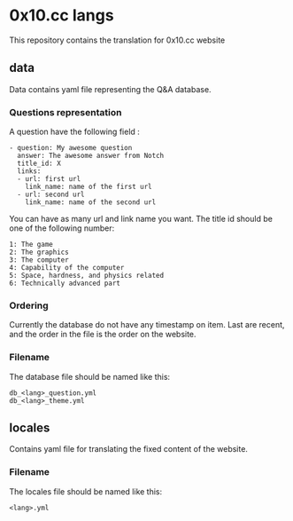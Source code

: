 # 0x10.cc langs

This repository contains the translation for 0x10.cc website

## data

Data contains yaml file representing the Q&A database.

### Questions representation

A question have the following field :

    - question: My awesome question
      answer: The awesome answer from Notch
      title_id: X
      links:
      - url: first url
        link_name: name of the first url
      - url: second url
        link_name: name of the second url

You can have as many url and link name you want.
The title id should be one of the following number:

    1: The game
    2: The graphics
    3: The computer
    4: Capability of the computer
    5: Space, hardness, and physics related
    6: Technically advanced part

### Ordering

Currently the database do not have any timestamp on item. Last are recent, and the
order in the file is the order on the website.

### Filename

The database file should be named like this:

    db_<lang>_question.yml
    db_<lang>_theme.yml

## locales

Contains yaml file for translating the fixed content of the website.

### Filename

The locales file should be named like this:

    <lang>.yml
